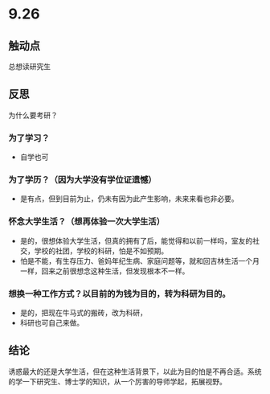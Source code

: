 # 9.26

## 触动点

总想读研究生

## 反思

为什么要考研？

### 为了学习？

- 自学也可

### 为了学历？（因为大学没有学位证遗憾）

- 是有点，但到目前为止，仍未有因为此产生影响，未来来看也非必要。

### 怀念大学生活？（想再体验一次大学生活）

- 是的，很想体验大学生活，但真的拥有了后，能觉得和以前一样吗，室友的社交，学校的社团，学校的科研，怕是不如预期。
- 怕是不能，有生存压力、爸妈年纪生病、家庭问题等，就和回吉林生活一个月一样，回来之前很想念这种生活，但发现根本不一样。

### 想换一种工作方式？以目前的为钱为目的，转为科研为目的。

- 是的，把现在牛马式的搬砖，改为科研，
- 科研也可自己来做。

## 结论

诱惑最大的还是大学生活，但在这种生活背景下，以此为目的怕是不再合适。系统的学一下研究生、博士学的知识，从一个厉害的导师学起，拓展视野。

